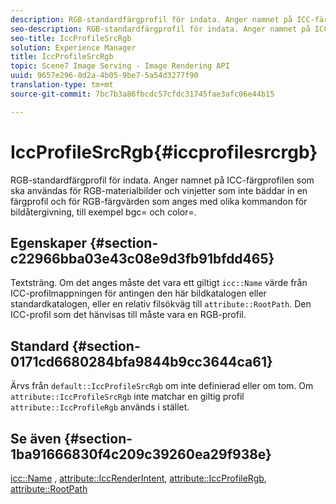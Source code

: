 ```yaml
---
description: RGB-standardfärgprofil för indata. Anger namnet på ICC-färgprofilen som ska användas för RGB-materialbilder och vinjetter som inte bäddar in en färgprofil och för RGB-färgvärden som anges med olika kommandon för bildåtergivning, till exempel bgc= och color=.
seo-description: RGB-standardfärgprofil för indata. Anger namnet på ICC-färgprofilen som ska användas för RGB-materialbilder och vinjetter som inte bäddar in en färgprofil och för RGB-färgvärden som anges med olika kommandon för bildåtergivning, till exempel bgc= och color=.
seo-title: IccProfileSrcRgb
solution: Experience Manager
title: IccProfileSrcRgb
topic: Scene7 Image Serving - Image Rendering API
uuid: 9657e296-0d2a-4b05-9be7-5a54d3277f90
translation-type: tm+mt
source-git-commit: 7bc7b3a86fbcdc57cfdc31745fae3afc06e44b15

---
```



# IccProfileSrcRgb{#iccprofilesrcrgb}

RGB-standardfärgprofil för indata. Anger namnet på ICC-färgprofilen som ska användas för RGB-materialbilder och vinjetter som inte bäddar in en färgprofil och för RGB-färgvärden som anges med olika kommandon för bildåtergivning, till exempel bgc= och color=.

## Egenskaper {#section-c22966bba03e43c08e9d3fb91bfdd465}

Textsträng. Om det anges måste det vara ett giltigt `icc::Name` värde från ICC-profilmappningen för antingen den här bildkatalogen eller standardkatalogen, eller en relativ filsökväg till `attribute::RootPath`. Den ICC-profil som det hänvisas till måste vara en RGB-profil.

## Standard {#section-0171cd6680284bfa9844b9cc3644ca61}

Ärvs från `default::IccProfileSrcRgb` om inte definierad eller om tom. Om `attribute::IccProfileSrcRgb` inte matchar en giltig profil `attribute::IccProfileRgb` används i stället.

## Se även {#section-1ba91666830f4c209c39260ea29f938e}

[icc::Name](../../../../../ir-api/material-cat/image-rendering-api-ref/c-ir-material-catalog/c-ir-icc-profile-map-reference/r-ir-name-icc.md#reference-7a293ede360e433782575f8f6a562ac2) , [attribute::IccRenderIntent](../../../../../ir-api/material-cat/image-rendering-api-ref/c-ir-material-catalog/c-ir-attributes-reference/r-ir-iccrenderintent.md#reference-3b80b7a4c25545a593c5076f318b5c40), [attribute::IccProfileRgb](../../../../../ir-api/material-cat/image-rendering-api-ref/c-ir-material-catalog/c-ir-attributes-reference/r-ir-iccprofilergb.md#reference-cdaad25b155646ffa382d722fd324b30), [attribute::RootPath](../../../../../ir-api/material-cat/image-rendering-api-ref/c-ir-material-catalog/c-ir-attributes-reference/r-ir-rootpath.md#reference-a4d7c96b62e14fcbad1740c702f160f3)
